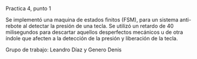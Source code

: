 Practica 4, punto 1

Se implementó una maquina de estados finitos (FSM), para un sistema anti-rebote al detectar la presión de una tecla. Se utilizó un retardo de 40 milisegundos para descartar aquellos desperfectos mecánicos u de otra índole que afecten a la detección de la presión y liberación de la tecla.

Grupo de trabajo: Leandro Díaz y Genero Denis

